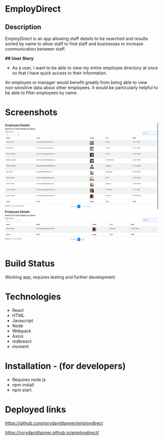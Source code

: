 # EmployDirect

## Description

EmployDirect is an app allowing staff details to be searched and results sorted by name to allow staff to find staff and businesses to increase communication between staff.

**## User Story**

* As a user, I want to be able to view my entire employee directory at once so that I have quick access to their information.

An employee or manager would benefit greatly from being able to view non-sensitive data about other employees. It would be particularly helpful to be able to filter employees by name.

# Screenshots

![Screenshot 1](public/SS1.png)
![Screenshot 2](public/SS2.png)

# Build Status

Working app, requires testing and further development 

# Technologies 

 - React
 - HTML
 - Javascript 
 - Node
 - Webpack
 - Axios 
 - mdbreact 
 - moment

 # Installation - (for developers)

 - Requires node js
 - npm install
 - npm start


 # Deployed links 

https://github.com/rorydavidtanner/employdirect

https://rorydavidtanner.github.io/employdirect/